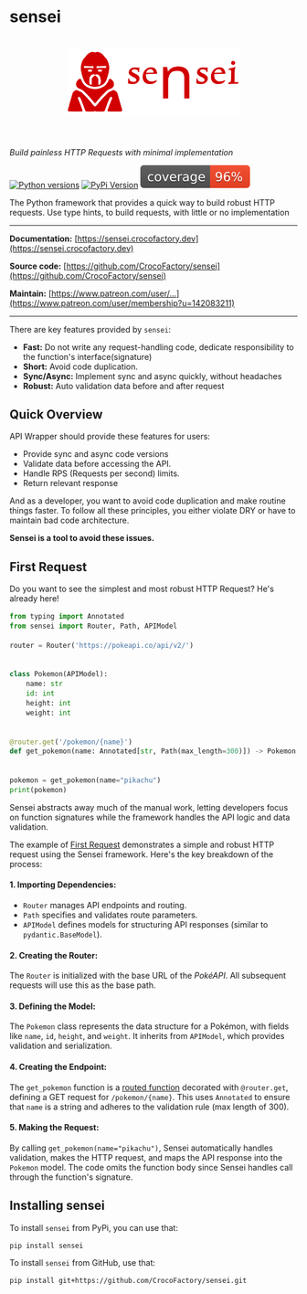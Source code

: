 # sensei
<a href="https://pypi.org/project/sensei/">
<h1 align="center">
<img alt="Logo Banner" src="https://raw.githubusercontent.com/CrocoFactory/.github/main/branding/sensei/logo/bookmark_transparent.svg" width="300">
</h1><br>
</a>

*Build painless HTTP Requests with minimal implementation*

[![Python versions](https://img.shields.io/pypi/pyversions/sensei?color=%23F94526)](https://pypi.org/project/sensei/)
[![PyPi Version](https://img.shields.io/pypi/v/sensei?color=%23F94526)](https://pypi.org/project/sensei/)
[![Coverage](https://raw.githubusercontent.com/CrocoFactory/sensei/main/badges/coverage.svg)](https://pypi.org/project/sensei/)

The Python framework that provides a quick way to build robust HTTP requests. Use type hints, to build requests, with
little or no implementation

---

**Documentation:** [https://sensei.crocofactory.dev](https://sensei.crocofactory.dev)

**Source code:** [https://github.com/CrocoFactory/sensei](https://github.com/CrocoFactory/sensei)

**Maintain:** [https://www.patreon.com/user/...](https://www.patreon.com/user/membership?u=142083211)

---
    
There are key features provided by `sensei`:

- **Fast:** Do not write any request-handling code, dedicate responsibility to the function's interface(signature)
- **Short:** Avoid code duplication. 
- **Sync/Async:** Implement sync and async quickly, without headaches
- **Robust:** Auto validation data before and after request


## Quick Overview

API Wrapper should provide these features for users:

- Provide sync and async code versions
- Validate data before accessing the API.
- Handle RPS (Requests per second) limits.
- Return relevant response

And as a developer, you want to avoid code duplication and make routine things faster. To follow all these principles,
you either violate DRY or have to maintain bad code architecture.

**Sensei is a tool to avoid these issues.**

## First Request

Do you want to see the simplest and most robust HTTP Request? He's already here!

```python
from typing import Annotated
from sensei import Router, Path, APIModel

router = Router('https://pokeapi.co/api/v2/')


class Pokemon(APIModel):
    name: str
    id: int
    height: int
    weight: int


@router.get('/pokemon/{name}')
def get_pokemon(name: Annotated[str, Path(max_length=300)]) -> Pokemon: ...


pokemon = get_pokemon(name="pikachu")
print(pokemon)
```

Sensei abstracts away much of the manual work, letting developers focus on function signatures while the framework
handles the API logic and data validation.

The example of [First Request](#first-request) demonstrates a simple and robust HTTP request using the Sensei framework.
Here's the key breakdown of the process:

#### 1. Importing Dependencies:

- `Router` manages API endpoints and routing.
- `Path` specifies and validates route parameters.
- `APIModel` defines models for structuring API responses (similar to `pydantic.BaseModel`).

#### 2. Creating the Router:

The `Router` is initialized with the base URL of the *PokéAPI*. All subsequent requests will use this as the base path.

#### 3. Defining the Model:

The `Pokemon` class represents the data structure for a Pokémon, with fields like `name`, `id`, `height`, and `weight`.
It inherits from `APIModel`, which provides validation and serialization.

#### 4. Creating the Endpoint:

The `get_pokemon` function is a [routed function](/learn/user_guide/first_steps.html#routed-function) decorated with 
`@router.get`, defining a GET request for `/pokemon/{name}`.
This uses `Annotated` to ensure that `name` is a string and adheres to the validation rule (max length of 300).

#### 5. Making the Request:

By calling `get_pokemon(name="pikachu")`, Sensei automatically handles validation, makes the HTTP request,
and maps the API response into the `Pokemon` model. The code omits the function body since Sensei handles call through
the function's signature.

## Installing sensei
To install `sensei` from PyPi, you can use that:

```shell
pip install sensei
```

To install `sensei` from GitHub, use that:

```shell
pip install git+https://github.com/CrocoFactory/sensei.git
```